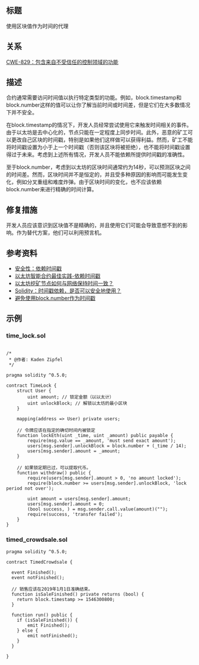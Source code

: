 ## 标题
使用区块值作为时间的代理

## 关系
[CWE-829：包含来自不受信任的控制领域的功能](https://cwe.mitre.org/data/definitions/829.html)

## 描述
合约通常需要访问时间值以执行特定类型的功能。例如，block.timestamp和block.number这样的值可以让你了解当前时间或时间差，但是它们在大多数情况下并不安全。

在block.timestamp的情况下，开发人员经常尝试使用它来触发时间相关的事件。由于以太坊是去中心化的，节点只能在一定程度上同步时间。此外，恶意的矿工可以更改自己区块的时间戳，特别是如果他们这样做可以获得利益。然而，矿工不能将时间戳设置为小于上一个时间戳（否则该区块将被拒绝），也不能将时间戳设置得过于未来。考虑到上述所有情况，开发人员不能依赖所提供时间戳的准确性。

至于block.number，考虑到以太坊的区块时间通常约为14秒，可以预测区块之间的时间差。然而，区块时间并不是恒定的，并且受多种原因的影响而可能发生变化，例如分叉重组和难度炸弹。由于区块时间的变化，也不应该依赖block.number来进行精确的时间计算。

## 修复措施
开发人员应该意识到区块值不是精确的，并且使用它们可能会导致意想不到的影响。作为替代方案，他们可以利用预言机。

## 参考资料
* [安全性：依赖时间戳](https://github.com/ethereum/wiki/wiki/Safety#timestamp-dependence)
* [以太坊智能合约最佳实践-依赖时间戳](https://consensys.github.io/smart-contract-best-practices/development-recommendations/solidity-specific/timestamp-dependence/)
* [以太坊挖矿节点如何与网络保持时间一致？](https://ethereum.stackexchange.com/questions/5924/how-do-ethereum-mining-nodes-maintain-a-time-consistent-with-the-network/5926#5926)
* [Solidity：时间戳依赖，是否可以安全地使用？](https://ethereum.stackexchange.com/questions/15047/solidity-timestamp-dependency-is-it-possible-to-do-safely)
* [避免使用block.number作为时间戳](https://consensys.github.io/smart-contract-best-practices/development-recommendations/solidity-specific/timestamp-dependence/#avoid-using-blocknumber-as-a-timestamp)

## 示例

### time_lock.sol
```solidity

/*
 * @作者: Kaden Zipfel
 */

pragma solidity ^0.5.0;

contract TimeLock {
    struct User {
        uint amount; // 锁定金额（以以太计）
        uint unlockBlock; // 解锁以太坊的最小区块
    }

    mapping(address => User) private users;

    // 令牌应该在指定的确切时间内被锁定
    function lockEth(uint _time, uint _amount) public payable {
        require(msg.value == _amount, 'must send exact amount');
        users[msg.sender].unlockBlock = block.number + (_time / 14);
        users[msg.sender].amount = _amount;
    }

    // 如果锁定期已过，可以提取代币。
    function withdraw() public {
        require(users[msg.sender].amount > 0, 'no amount locked');
        require(block.number >= users[msg.sender].unlockBlock, 'lock period not over');

        uint amount = users[msg.sender].amount;
        users[msg.sender].amount = 0;
        (bool success, ) = msg.sender.call.value(amount)("");
        require(success, 'transfer failed');
    }
}
```

### timed_crowdsale.sol
```solidity
pragma solidity ^0.5.0;

contract TimedCrowdsale {

  event Finished();
  event notFinished();

  // 销售应该在2019年1月1日准确结束。
  function isSaleFinished() private returns (bool) {
    return block.timestamp >= 1546300800;
  }

  function run() public {
    if (isSaleFinished()) {
        emit Finished();
    } else {
        emit notFinished();
    }
  }

}

```